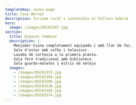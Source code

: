 ```yaml
---
templateKey: zones-page
title: Casa Bernat
description: Turisme rural i sostenible al Pallars Sobirà
hero:
  image: /images/DSC01567.jpg
section:
  title: Espaces Communs
  description: |-
    Menjador-Cuina completament equipada i amb llar de foc.
    Sala d'estar amb sofàs i televisor.
    Lavabo de cortesia a la primera planta.
    Sala forn tradicional amb biblioteca
    Sala guarda-maletes i estris de neteja
  images:
    - /images/DSC01333.jpg
    - /images/DSC01384.jpg
    - /images/DSC01506.jpg
    - /images/DSC01530.jpg
    - /images/DSC01565.jpg
    - /images/DSC01574.jpg
---
```

